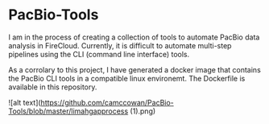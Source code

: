 # PacBio-Tools

I am in the process of creating a collection of tools to automate PacBio data analysis in FireCloud.  Currently, it is difficult to automate multi-step pipelines using the CLI (command line interface) tools.

As a corrolary to this project, I have generated a docker image that contains the PacBio CLI tools in a compatible linux environemt.  The Dockerfile is available in this repository. 

![alt text](https://github.com/camccowan/PacBio-Tools/blob/master/limahgapprocess (1).png)


   
